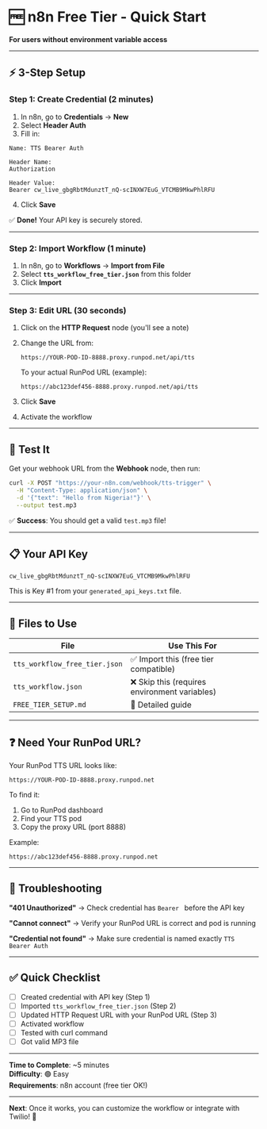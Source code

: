 # 🆓 n8n Free Tier - Quick Start

**For users without environment variable access**

---

## ⚡ 3-Step Setup

### Step 1: Create Credential (2 minutes)

1. In n8n, go to **Credentials** → **New**
2. Select **Header Auth**
3. Fill in:

```
Name: TTS Bearer Auth

Header Name:
Authorization

Header Value:
Bearer cw_live_gbgRbtMdunztT_nQ-scINXW7EuG_VTCMB9MkwPhlRFU
```

4. Click **Save**

✅ **Done!** Your API key is securely stored.

---

### Step 2: Import Workflow (1 minute)

1. In n8n, go to **Workflows** → **Import from File**
2. Select **`tts_workflow_free_tier.json`** from this folder
3. Click **Import**

---

### Step 3: Edit URL (30 seconds)

1. Click on the **HTTP Request** node (you'll see a note)
2. Change the URL from:
   ```
   https://YOUR-POD-ID-8888.proxy.runpod.net/api/tts
   ```
   
   To your actual RunPod URL (example):
   ```
   https://abc123def456-8888.proxy.runpod.net/api/tts
   ```

3. Click **Save**
4. Activate the workflow

---

## 🧪 Test It

Get your webhook URL from the **Webhook** node, then run:

```bash
curl -X POST "https://your-n8n.com/webhook/tts-trigger" \
  -H "Content-Type: application/json" \
  -d '{"text": "Hello from Nigeria!"}' \
  --output test.mp3
```

✅ **Success**: You should get a valid `test.mp3` file!

---

## 📋 Your API Key

```
cw_live_gbgRbtMdunztT_nQ-scINXW7EuG_VTCMB9MkwPhlRFU
```

This is Key #1 from your `generated_api_keys.txt` file.

---

## 📁 Files to Use

| File | Use This For |
|------|--------------|
| `tts_workflow_free_tier.json` | ✅ Import this (free tier compatible) |
| `tts_workflow.json` | ❌ Skip this (requires environment variables) |
| `FREE_TIER_SETUP.md` | 📖 Detailed guide |

---

## ❓ Need Your RunPod URL?

Your RunPod TTS URL looks like:
```
https://YOUR-POD-ID-8888.proxy.runpod.net
```

To find it:
1. Go to RunPod dashboard
2. Find your TTS pod
3. Copy the proxy URL (port 8888)

Example:
```
https://abc123def456-8888.proxy.runpod.net
```

---

## 🐛 Troubleshooting

**"401 Unauthorized"**
→ Check credential has `Bearer ` before the API key

**"Cannot connect"**
→ Verify your RunPod URL is correct and pod is running

**"Credential not found"**
→ Make sure credential is named exactly `TTS Bearer Auth`

---

## ✅ Quick Checklist

- [ ] Created credential with API key (Step 1)
- [ ] Imported `tts_workflow_free_tier.json` (Step 2)
- [ ] Updated HTTP Request URL with your RunPod URL (Step 3)
- [ ] Activated workflow
- [ ] Tested with curl command
- [ ] Got valid MP3 file

---

**Time to Complete**: ~5 minutes  
**Difficulty**: 🟢 Easy  
**Requirements**: n8n account (free tier OK!)

---

**Next**: Once it works, you can customize the workflow or integrate with Twilio! 🎉

